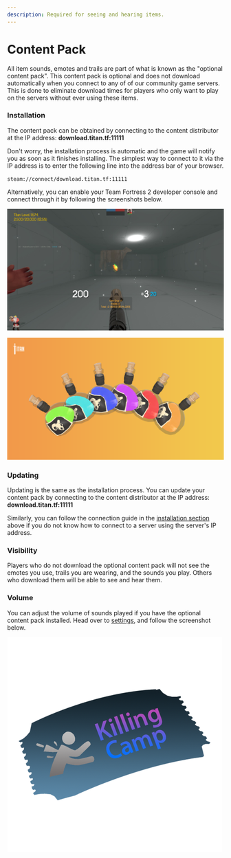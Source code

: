 ```yaml
---
description: Required for seeing and hearing items.
---
```


# Content Pack

All item sounds, emotes and trails are part of what is known as the "optional content pack". This content pack is optional and does not download automatically when you connect to any of of our community game servers. This is done to eliminate download times for players who only want to play on the servers without ever using these items.

### Installation

The content pack can be obtained by connecting to the content distributor at the IP address: **download.titan.tf:11111**

Don't worry, the installation process is automatic and the game will notify you as soon as it finishes installing. The simplest way to connect to it via the IP address is to enter the following line into the address bar of your browser.

```text
steam://connect/download.titan.tf:11111
```

Alternatively, you can enable your Team Fortress 2 developer console and connect through it by following the screenshots below.

![Enabling Team Fortress 2 Developer Console](../.gitbook/assets/image%20%2822%29.png)

![Connecting to a Server through Console](../.gitbook/assets/image%20%2821%29.png)

### Updating

Updating is the same as the installation process. You can update your content pack by connecting to the content distributor at the IP address: **download.titan.tf:11111**

Similarly, you can follow the connection guide in the [installation section](https://app.gitbook.com/@titantf/s/wiki/items/content-packs#installation) above if you do not know how to connect to a server using the server's IP address.

### Visibility

Players who do not download the optional content pack will not see the emotes you use, trails you are wearing, and the sounds you play. Others who download them will be able to see and hear them.

### Volume

You can adjust the volume of sounds played if you have the optional content pack installed. Head over to [settings](https://titan.tf/settings), and follow the screenshot below.

![](../.gitbook/assets/image%20%289%29.png)


